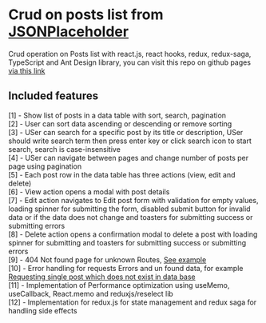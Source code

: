 # Crud on posts list from [JSONPlaceholder](https://jsonplaceholder.typicode.com/)

Crud operation on Posts list with react.js, react hooks, redux, redux-saga, TypeScript and Ant Design library, you can visit this repo on github pages [via this link](https://ahmed3bdelnour.github.io/posts-crud-react-redux-saga)

## Included features

[1] - Show list of posts in a data table with sort, search, pagination<br />
[2] - User can sort data ascending or descending or remove sorting<br />
[3] - USer can search for a specific post by its title or description, USer should write search term then press enter key or click search icon to start search, search is case-insensitive<br />
[4] - USer can navigate between pages and change number of posts per page using pagination<br />
[5] - Each post row in the data table has three actions (view, edit and delete)<br />
[6] - View action opens a modal with post details<br />
[7] - Edit action navigates to Edit post form with validation for empty values, loading spinner for submitting the form, disabled submit button for invalid data or if the data does not change and toasters for submitting success or submitting errors<br />
[8] - Delete action opens a confirmation modal to delete a post with loading spinner for submitting and toasters for submitting success or submitting errors<br />
[9] - 404 Not found page for unknown Routes, [See example](https://ahmed3bdelnour.github.io/posts-crud-react-redux-saga/any-unknown-url)<br />
[10] - Error handling for requests Errors and un found data, for example [Requesting single post which does not exist in data base](https://ahmed3bdelnour.github.io/posts-crud-react-redux-saga/posts/150/edit)<br />
[11] - Implementation of Performance optimization using useMemo, useCallback, React.memo and reduxjs/reselect lib<br />
[12] - Implementation for redux.js for state management and redux saga for handling side effects
